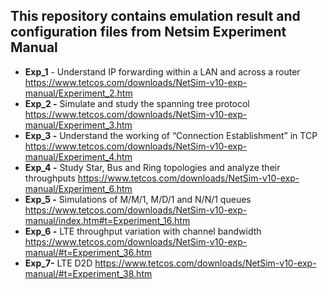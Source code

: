 ## This repository contains emulation result and configuration files from Netsim Experiment Manual

* __Exp_1__ - Understand IP forwarding within a LAN and across a router https://www.tetcos.com/downloads/NetSim-v10-exp-manual/Experiment_2.htm
* __Exp_2  -__ Simulate and study the spanning tree protocol https://www.tetcos.com/downloads/NetSim-v10-exp-manual/Experiment_3.htm
* __Exp_3 -__ Understand the working of “Connection Establishment” in TCP https://www.tetcos.com/downloads/NetSim-v10-exp-manual/Experiment_4.htm
* __Exp_4 -__ Study Star, Bus and Ring topologies and analyze their throughputs https://www.tetcos.com/downloads/NetSim-v10-exp-manual/Experiment_6.htm
* __Exp_5 -__ Simulations of M/M/1, M/D/1 and N/N/1 queues https://www.tetcos.com/downloads/NetSim-v10-exp-manual/index.htm#t=Experiment_16.htm
* __Exp_6 -__  LTE throughput variation with channel bandwidth https://www.tetcos.com/downloads/NetSim-v10-exp-manual/#t=Experiment_36.htm
* __Exp_7-__  LTE D2D https://www.tetcos.com/downloads/NetSim-v10-exp-manual/#t=Experiment_38.htm
